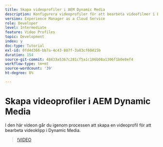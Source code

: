 ```yaml
---
title: Skapa videoprofiler i AEM Dynamic Media
description: Konfigurera videoprofiler för att bearbeta videofilmer i Dynamic Media
version: Experience Manager as a Cloud Service
role: Developer
level: Intermediate
feature: Video Profiles
topic: Development
index: y
doc-type: Tutorial
exl-id: 0fd4d366-bb7a-4c43-887f-3a83cf60d15b
duration: 154
source-git-commit: 48433a5367c281cf5a1c106b08a1306f1b0e8ef4
workflow-type: tm+mt
source-wordcount: '39'
ht-degree: 0%

---
```


# Skapa videoprofiler i AEM Dynamic Media

I den här videon går du igenom processen att skapa en videoprofil för att bearbeta videoklipp i Dynamic Media.

>[!VIDEO](https://video.tv.adobe.com/v/335382?quality=12&learn=on)

